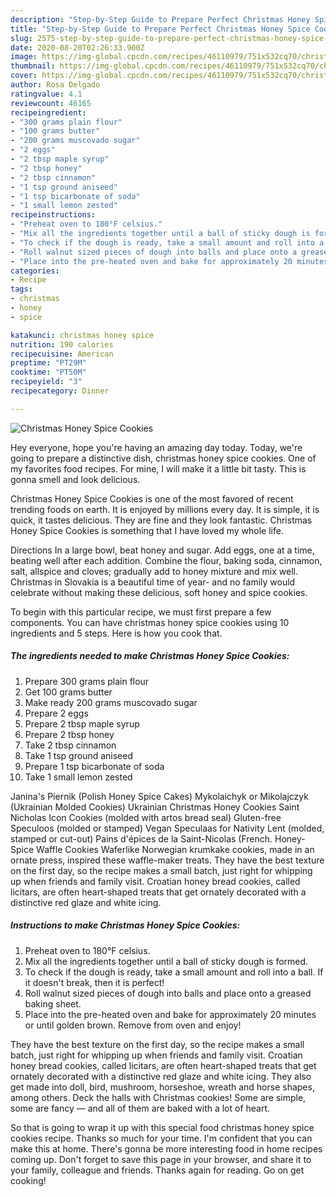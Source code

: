 ```yaml
---
description: "Step-by-Step Guide to Prepare Perfect Christmas Honey Spice Cookies"
title: "Step-by-Step Guide to Prepare Perfect Christmas Honey Spice Cookies"
slug: 2575-step-by-step-guide-to-prepare-perfect-christmas-honey-spice-cookies
date: 2020-08-20T02:26:33.900Z
image: https://img-global.cpcdn.com/recipes/46110979/751x532cq70/christmas-honey-spice-cookies-recipe-main-photo.jpg
thumbnail: https://img-global.cpcdn.com/recipes/46110979/751x532cq70/christmas-honey-spice-cookies-recipe-main-photo.jpg
cover: https://img-global.cpcdn.com/recipes/46110979/751x532cq70/christmas-honey-spice-cookies-recipe-main-photo.jpg
author: Rosa Delgado
ratingvalue: 4.1
reviewcount: 46165
recipeingredient:
- "300 grams plain flour"
- "100 grams butter"
- "200 grams muscovado sugar"
- "2 eggs"
- "2 tbsp maple syrup"
- "2 tbsp honey"
- "2 tbsp cinnamon"
- "1 tsp ground aniseed"
- "1 tsp bicarbonate of soda"
- "1 small lemon zested"
recipeinstructions:
- "Preheat oven to 180°F celsius."
- "Mix all the ingredients together until a ball of sticky dough is formed."
- "To check if the dough is ready, take a small amount and roll into a ball. If it doesn&#39;t break, then it is perfect!"
- "Roll walnut sized pieces of dough into balls and place onto a greased baking sheet."
- "Place into the pre-heated oven and bake for approximately 20 minutes or until golden brown. Remove from oven and enjoy!"
categories:
- Recipe
tags:
- christmas
- honey
- spice

katakunci: christmas honey spice 
nutrition: 190 calories
recipecuisine: American
preptime: "PT29M"
cooktime: "PT50M"
recipeyield: "3"
recipecategory: Dinner

---
```



![Christmas Honey Spice Cookies](https://img-global.cpcdn.com/recipes/46110979/751x532cq70/christmas-honey-spice-cookies-recipe-main-photo.jpg)

Hey everyone, hope you're having an amazing day today. Today, we're going to prepare a distinctive dish, christmas honey spice cookies. One of my favorites food recipes. For mine, I will make it a little bit tasty. This is gonna smell and look delicious.

Christmas Honey Spice Cookies is one of the most favored of recent trending foods on earth. It is enjoyed by millions every day. It is simple, it is quick, it tastes delicious. They are fine and they look fantastic. Christmas Honey Spice Cookies is something that I have loved my whole life.

Directions In a large bowl, beat honey and sugar. Add eggs, one at a time, beating well after each addition. Combine the flour, baking soda, cinnamon, salt, allspice and cloves; gradually add to honey mixture and mix well. Christmas in Slovakia is a beautiful time of year- and no family would celebrate without making these delicious, soft honey and spice cookies.


To begin with this particular recipe, we must first prepare a few components. You can have christmas honey spice cookies using 10 ingredients and 5 steps. Here is how you cook that.

<!--inarticleads1-->

##### The ingredients needed to make Christmas Honey Spice Cookies:

1. Prepare 300 grams plain flour
1. Get 100 grams butter
1. Make ready 200 grams muscovado sugar
1. Prepare 2 eggs
1. Prepare 2 tbsp maple syrup
1. Prepare 2 tbsp honey
1. Take 2 tbsp cinnamon
1. Take 1 tsp ground aniseed
1. Prepare 1 tsp bicarbonate of soda
1. Take 1 small lemon zested


Janina&#39;s Piernik (Polish Honey Spice Cakes) Mykolaichyk or Mikolajczyk (Ukrainian Molded Cookies) Ukrainian Christmas Honey Cookies Saint Nicholas Icon Cookies (molded with artos bread seal) Gluten-free Speculoos (molded or stamped) Vegan Speculaas for Nativity Lent (molded, stamped or cut-out) Pains d&#39;épices de la Saint-Nicolas (French. Honey-Spice Waffle Cookies Waferlike Norwegian krumkake cookies, made in an ornate press, inspired these waffle-maker treats. They have the best texture on the first day, so the recipe makes a small batch, just right for whipping up when friends and family visit. Croatian honey bread cookies, called licitars, are often heart-shaped treats that get ornately decorated with a distinctive red glaze and white icing. 

<!--inarticleads2-->

##### Instructions to make Christmas Honey Spice Cookies:

1. Preheat oven to 180°F celsius.
1. Mix all the ingredients together until a ball of sticky dough is formed.
1. To check if the dough is ready, take a small amount and roll into a ball. If it doesn&#39;t break, then it is perfect!
1. Roll walnut sized pieces of dough into balls and place onto a greased baking sheet.
1. Place into the pre-heated oven and bake for approximately 20 minutes or until golden brown. Remove from oven and enjoy!


They have the best texture on the first day, so the recipe makes a small batch, just right for whipping up when friends and family visit. Croatian honey bread cookies, called licitars, are often heart-shaped treats that get ornately decorated with a distinctive red glaze and white icing. They also get made into doll, bird, mushroom, horseshoe, wreath and horse shapes, among others. Deck the halls with Christmas cookies! Some are simple, some are fancy — and all of them are baked with a lot of heart. 

So that is going to wrap it up with this special food christmas honey spice cookies recipe. Thanks so much for your time. I'm confident that you can make this at home. There's gonna be more interesting food in home recipes coming up. Don't forget to save this page in your browser, and share it to your family, colleague and friends. Thanks again for reading. Go on get cooking!
